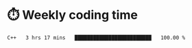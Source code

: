 
# :stopwatch: Weekly coding time
<!--START_SECTION:waka-->
```text
C++   3 hrs 17 mins   █████████████████████████   100.00 % 
```
<!--END_SECTION:waka-->


<!-- <p> <img src="https://github-readme-stats.vercel.app/api?username=cozgerest&show_icons=true&hide_border=false" />  </p> -->

